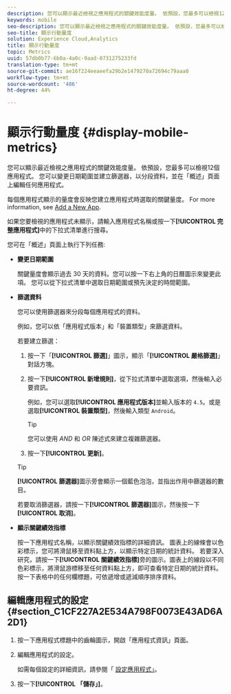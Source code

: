 ```yaml
---
description: 您可以顯示最近檢視之應用程式的關鍵效能度量。 依預設，您最多可以檢視12個應用程式。 您可以變更日期範圍並建立篩選器，以分段資料，並在「概述」頁面上編輯任何應用程式。
keywords: mobile
seo-description: 您可以顯示最近檢視之應用程式的關鍵效能度量。 依預設，您最多可以檢視12個應用程式。 您可以變更日期範圍並建立篩選器，以分段資料，並在「概述」頁面上編輯任何應用程式。
seo-title: 顯示行動量度
solution: Experience Cloud,Analytics
title: 顯示行動量度
topic: Metrics
uuid: 57db0b77-6b0a-4a0c-9aad-0731275233fd
translation-type: tm+mt
source-git-commit: ae16f224eeaeefa29b2e1479270a72694c79aaa0
workflow-type: tm+mt
source-wordcount: '486'
ht-degree: 44%

---
```



# 顯示行動量度 {#display-mobile-metrics}

您可以顯示最近檢視之應用程式的關鍵效能度量。 依預設，您最多可以檢視12個應用程式。 您可以變更日期範圍並建立篩選器，以分段資料，並在「概述」頁面上編輯任何應用程式。

每個應用程式顯示的量度會反映您建立應用程式時選取的關鍵量度。 For more information, see [Add a New App](/help/using/manage-apps/t-new-app.md).

如果您要檢視的應用程式未顯示，請輸入應用程式名稱或按一下&#x200B;**[!UICONTROL 完整應用程式]**&#x200B;中的下拉式清單進行搜尋。

您可在「概述」頁面上執行下列任務:

* **變更日期範圍**

   關鍵量度會顯示過去 30 天的資料。您可以按一下右上角的日曆圖示來變更此項。 您可以從下拉式清單中選取日期範圍或預先決定的時間範圍。

* **篩選資料**

   您可以使用篩選器來分段每個應用程式的資料。

   例如，您可以依「應用程式版本」和「裝置類型」來篩選資料。

   若要建立篩選：

   1. 按一下「**[!UICONTROL 篩選]**」圖示，顯示「**[!UICONTROL 嚴格篩選]**」對話方塊。
   1. 按一下&#x200B;**[!UICONTROL 新增規則]**，從下拉式清單中選取選項，然後輸入必要資訊。

      例如，您可以選取&#x200B;**[!UICONTROL 應用程式版本]**&#x200B;並輸入版本的 `4.5`。或是選取&#x200B;**[!UICONTROL 裝置類型]**，然後輸入類型 `Android`。

      >[!TIP]
      >
      >您可以使用 *AND* 和 *OR* 陳述式來建立複雜篩選器。

   1. 按一下&#x200B;**[!UICONTROL 更新]**。
   >[!TIP]
   >
   >**[!UICONTROL 篩選器]**&#x200B;圖示旁會顯示一個藍色泡泡，並指出作用中篩選器的數目。

   若要取消篩選器，請按一下&#x200B;**[!UICONTROL 篩選器]**&#x200B;圖示，然後按一下&#x200B;**[!UICONTROL 取消]**。

* **顯示關鍵績效指標**

   按一下應用程式名稱，以顯示關鍵績效指標的詳細資訊。 圖表上的線條會以色彩標示，您可將滑鼠移至資料點上方，以顯示特定日期的統計資料。 若要深入研究，請按一下&#x200B;**[!UICONTROL 關鍵績效指標]**&#x200B;旁的圖示。圖表上的線段以不同色彩標示，將滑鼠游標移至任何資料點上方，即可查看特定日期的統計資料。按一下表格中的任何欄標題，可依遞增或遞減順序排序資料。

## 編輯應用程式的設定 {#section_C1CF227A2E534A798F0073E43AD6A2D1}

1. 按一下應用程式標題中的齒輪圖示，開啟「應用程式資訊」頁面。
1. 編輯應用程式的設定。

   如需每個設定的詳細資訊，請參閱「 [設定應用程式」](/help/using/c-manage-app-settings/c-mob-confg-app/c-mob-confg-app.md)。

1. 按一下&#x200B;**[!UICONTROL 「儲存」]**。
